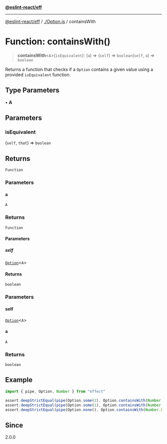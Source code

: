 [**@eslint-react/eff**](../../README.md)

***

[@eslint-react/eff](../../README.md) / [./Option.js](../README.md) / containsWith

# Function: containsWith()

> **containsWith**\<`A`\>(`isEquivalent`): (`a`) => (`self`) => `boolean`(`self`, `a`) => `boolean`

Returns a function that checks if a `Option` contains a given value using a provided `isEquivalent` function.

## Type Parameters

• **A**

## Parameters

### isEquivalent

(`self`, `that`) => `boolean`

## Returns

`Function`

### Parameters

#### a

`A`

### Returns

`Function`

#### Parameters

##### self

[`Option`](../type-aliases/Option.md)\<`A`\>

#### Returns

`boolean`

### Parameters

#### self

[`Option`](../type-aliases/Option.md)\<`A`\>

#### a

`A`

### Returns

`boolean`

## Example

```ts
import { pipe, Option, Number } from "effect"

assert.deepStrictEqual(pipe(Option.some(2), Option.containsWith(Number.Equivalence)(2)), true)
assert.deepStrictEqual(pipe(Option.some(1), Option.containsWith(Number.Equivalence)(2)), false)
assert.deepStrictEqual(pipe(Option.none(), Option.containsWith(Number.Equivalence)(2)), false)
```

## Since

2.0.0
